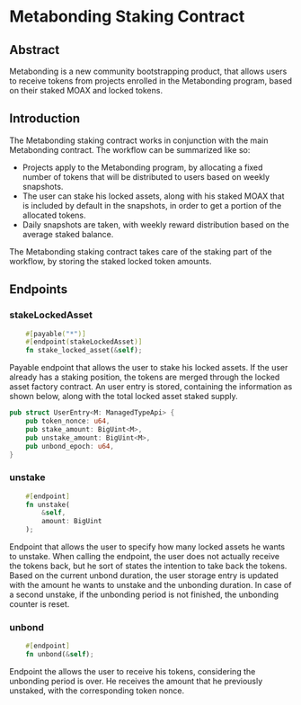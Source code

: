 # Metabonding Staking Contract

## Abstract

Metabonding is a new community bootstrapping product, that allows users to receive tokens from projects enrolled in the Metabonding program, based on their staked MOAX and locked tokens.

## Introduction

The Metabonding staking contract works in conjunction with the main Metabonding contract.
The workflow can be summarized like so:
- Projects apply to the Metabonding program, by allocating a fixed number of tokens that will be distributed to users based on weekly snapshots.
- The user can stake his locked assets, along with his staked MOAX that is included by default in the snapshots, in order to get a portion of the allocated tokens.
- Daily snapshots are taken, with weekly reward distribution based on the average staked balance.

The Metabonding staking contract takes care of the staking part of the workflow, by storing the staked locked token amounts.

## Endpoints

### stakeLockedAsset

```rust
    #[payable("*")]
    #[endpoint(stakeLockedAsset)]
    fn stake_locked_asset(&self);
```

Payable endpoint that allows the user to stake his locked assets. If the user already has a staking position, the tokens are merged through the locked asset factory contract. An user entry is stored, containing the information as shown below, along with the total locked asset staked supply.

```rust
pub struct UserEntry<M: ManagedTypeApi> {
    pub token_nonce: u64,
    pub stake_amount: BigUint<M>,
    pub unstake_amount: BigUint<M>,
    pub unbond_epoch: u64,
}
```

### unstake

```rust
    #[endpoint]
    fn unstake(
        &self, 
        amount: BigUint
    );
```

Endpoint that allows the user to specify how many locked assets he wants to unstake. When calling the endpoint, the user does not actually receive the tokens back, but he sort of states the intention to take back the tokens. Based on the current unbond duration, the user storage entry is updated with the amount he wants to unstake and the unbonding duration. In case of a second unstake, if the unbonding period is not finished, the unbonding counter is reset.

### unbond

```rust
    #[endpoint]
    fn unbond(&self);
```

Endpoint the allows the user to receive his tokens, considering the unbonding period is over. He receives the amount that he previously unstaked, with the corresponding token nonce.
